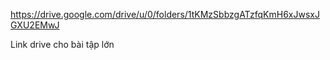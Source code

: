 https://drive.google.com/drive/u/0/folders/1tKMzSbbzgATzfqKmH6xJwsxJGXU2EMwJ

Link drive cho bài tập lớn
